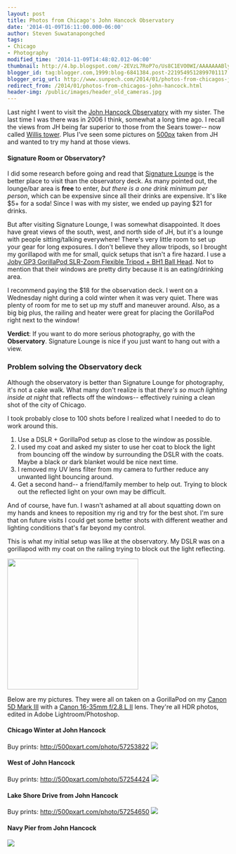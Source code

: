 ```yaml
---
layout: post
title: Photos from Chicago's John Hancock Observatory
date: '2014-01-09T16:11:00.000-06:00'
author: Steven Suwatanapongched
tags:
- Chicago
- Photography
modified_time: '2014-11-09T14:48:02.012-06:00'
thumbnail: http://4.bp.blogspot.com/-2EVzL7RoP7o/Us8C1EVO0WI/AAAAAAABly4/xWQXxmc-EHQ/s600/2014-01-08+at+21-37-31.jpg
blogger_id: tag:blogger.com,1999:blog-6841384.post-2219549512899701117
blogger_orig_url: http://www.sunpech.com/2014/01/photos-from-chicagos-john-hancock.html
redirect_from: /2014/01/photos-from-chicagos-john-hancock.html
header-img: /public/images/header_old_cameras.jpg
---
```


Last night I went to visit the <a href="http://360chicago.com/">John Hancock Observatory</a> with my sister. The last time I was there was in 2006 I think, somewhat a long time ago. I recall the views from JH being far superior to those from the Sears tower-- now called <a href="http://www.willistower.com/">Willis tower</a>. Plus I've seen some pictures on <a href="http://500px.com/">500px</a> taken from JH and wanted to try my hand at those views.

#### Signature Room or Observatory?

I did some research before going and read that <a href="http://www.signatureroom.com/TheSignatureLounge">Signature Lounge</a> is the better place to visit than the observatory deck. As many pointed out, the lounge/bar area is <b>free</b> to enter, <i>but there is a one drink minimum per person</i>, which can be expensive since all their drinks are expensive. It's like $5+ for a soda! Since I was with my sister, we ended up paying $21 for drinks.

But after visiting Signature Lounge, I was somewhat disappointed. It does have great views of the south, west, and north side of JH, but it's a lounge with people sitting/talking everywhere! There's very little room to set up your gear for long exposures. I don't believe they allow tripods, so I brought my gorillapod with me for small, quick setups that isn't a fire hazard. I use a <a href="http://www.amazon.com/gp/product/B002FGTWOC/ref=as_li_ss_tl?ie=UTF8&amp;camp=1789&amp;creative=390957&amp;creativeASIN=B002FGTWOC&amp;linkCode=as2&amp;tag=sunpech-20">Joby GP3 GorillaPod SLR-Zoom Flexible Tripod + BH1 Ball Head</a>. Not to mention that their windows are pretty dirty because it is an eating/drinking area.

I recommend paying the $18 for the observation deck. I went on a Wednesday night during a cold winter when it was very quiet. There was plenty of room for me to set up my stuff and maneuver around. Also, as a big big plus, the railing and heater were great for placing the GorillaPod right next to the window!

<b>Verdict</b>: If you want to do more serious photography, go with the <b>Observatory</b>. Signature Lounge is nice if you just want to hang out with a view.

### Problem solving the Observatory deck

Although the observatory is better than Signature Lounge for photography, it's not a cake walk. What many don't realize is that <i>there's so much lighting inside at night</i> that reflects off the windows-- effectively ruining a clean shot of the city of Chicago.

I took probably close to 100 shots before I realized what I needed to do to work around this.
<ol>
  <li>Use a DSLR + GorillaPod setup as close to the window as possible.</li>
  <li>I used my coat and asked my sister to use her coat to block the light from bouncing off the window by surrounding the DSLR with the coats. Maybe a black or dark blanket would be nice next time.</li>
  <li>I removed my UV lens filter from my camera to further reduce any unwanted light bouncing around.</li>
  <li>Get a second hand-- a friend/family member to help out. Trying to block out the reflected light on your own may be difficult.</li>
</ol>

And of course, have fun. I wasn't ashamed at all about squatting down on my hands and knees to reposition my rig and try for the best shot. I'm sure that on future visits I could get some better shots with different weather and lighting conditions that's far beyond my control.

This is what my initial setup was like at the observatory. My DSLR was on a gorillapod with my coat on the railing trying to block out the light reflecting.

<img border="0" src="http://3.bp.blogspot.com/-imLnxNFUfI8/UteJYMzVPYI/AAAAAAABl48/dKidd7lAWwg/s600/2014-01-15+at+10-45-16.jpg" height="298"  />

Below are my pictures. They were all on taken on a GorillaPod on my <a href="http://www.amazon.com/gp/product/B007FGYZFI/ref=as_li_ss_tl?ie=UTF8&amp;camp=1789&amp;creative=390957&amp;creativeASIN=B007FGYZFI&amp;linkCode=as2&amp;tag=sunpech-20">Canon 5D Mark III</a> with a <a href="http://www.amazon.com/gp/product/B000NP46K2/ref=as_li_ss_tl?ie=UTF8&amp;camp=1789&amp;creative=390957&amp;creativeASIN=B000NP46K2&amp;linkCode=as2&amp;tag=sunpech-20">Canon 16-35mm f/2.8 L II</a> lens. They're all HDR photos, edited in Adobe Lightroom/Photoshop.

#### Chicago Winter at John Hancock
Buy prints: <a href="http://500pxart.com/photo/57253822">http://500pxart.com/photo/57253822</a>
<img border="0" src="http://4.bp.blogspot.com/-2EVzL7RoP7o/Us8C1EVO0WI/AAAAAAABly4/xWQXxmc-EHQ/s600/2014-01-08+at+21-37-31.jpg"   />

#### West of John Hancock
Buy prints: <a href="http://500pxart.com/photo/57254424">http://500pxart.com/photo/57254424</a>
<img border="0" src="http://2.bp.blogspot.com/-EBrhJO_kK1g/Us8C27ohFkI/AAAAAAABlzA/ri6IqpMsefI/s600/2014-01-08+at+21-45-00.jpg"   />

#### Lake Shore Drive from John Hancock
Buy prints: <a href="http://500pxart.com/photo/57254650">http://500pxart.com/photo/57254650</a>
<img border="0" src="http://4.bp.blogspot.com/-Q1Wwao-BF3k/Us8C4wBbxEI/AAAAAAABlzU/Ugu-rO482Ug/s600/2014-01-08+at+21-50-18.jpg"   />

#### Navy Pier from John Hancock
<img border="0" src="http://1.bp.blogspot.com/-Pen32c6ld6Y/Us8CzOIqUMI/AAAAAAABlyw/GBUOqV2MOEk/s600/2014-01-08+at+21-14-37.jpg"   />
